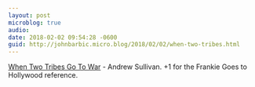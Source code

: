 ```yaml
---
layout: post
microblog: true
audio: 
date: 2018-02-02 09:54:28 -0600
guid: http://johnbarbic.micro.blog/2018/02/02/when-two-tribes.html
---
```

[When Two Tribes Go To War](http://nymag.com/daily/intelligencer/2018/02/andrew-sullivan-when-two-tribes-go-to-war.html) - Andrew Sullivan.  +1 for the Frankie Goes to Hollywood reference.
